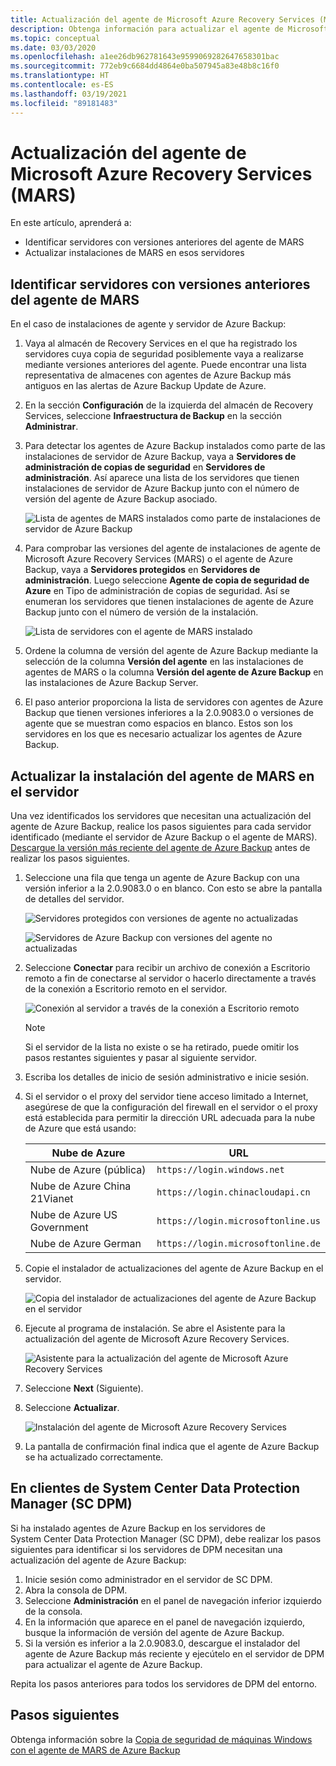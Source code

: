 ```yaml
---
title: Actualización del agente de Microsoft Azure Recovery Services (MARS)
description: Obtenga información para actualizar el agente de Microsoft Azure Recovery Services (MARS).
ms.topic: conceptual
ms.date: 03/03/2020
ms.openlocfilehash: a1ee26db962781643e9599069282647658301bac
ms.sourcegitcommit: 772eb9c6684dd4864e0ba507945a83e48b8c16f0
ms.translationtype: HT
ms.contentlocale: es-ES
ms.lasthandoff: 03/19/2021
ms.locfileid: "89181483"
---
```

# <a name="upgrade-the-microsoft-azure-recovery-services-mars-agent"></a>Actualización del agente de Microsoft Azure Recovery Services (MARS)

En este artículo, aprenderá a:

* Identificar servidores con versiones anteriores del agente de MARS
* Actualizar instalaciones de MARS en esos servidores

## <a name="identify-servers-with-earlier-versions-of-the-mars-agent"></a>Identificar servidores con versiones anteriores del agente de MARS

En el caso de instalaciones de agente y servidor de Azure Backup:

1. Vaya al almacén de Recovery Services en el que ha registrado los servidores cuya copia de seguridad posiblemente vaya a realizarse mediante versiones anteriores del agente. Puede encontrar una lista representativa de almacenes con agentes de Azure Backup más antiguos en las alertas de Azure Backup Update de Azure.
1. En la sección **Configuración** de la izquierda del almacén de Recovery Services, seleccione **Infraestructura de Backup** en la sección **Administrar**.
1. Para detectar los agentes de Azure Backup instalados como parte de las instalaciones de servidor de Azure Backup, vaya a **Servidores de administración de copias de seguridad** en **Servidores de administración**. Así aparece una lista de los servidores que tienen instalaciones de servidor de Azure Backup junto con el número de versión del agente de Azure Backup asociado.

    ![Lista de agentes de MARS instalados como parte de instalaciones de servidor de Azure Backup](./media/upgrade-mars-agent/backup-management-servers.png)

1. Para comprobar las versiones del agente de instalaciones de agente de Microsoft Azure Recovery Services (MARS) o el agente de Azure Backup, vaya a **Servidores protegidos** en **Servidores de administración**. Luego seleccione **Agente de copia de seguridad de Azure** en Tipo de administración de copias de seguridad. Así se enumeran los servidores que tienen instalaciones de agente de Azure Backup junto con el número de versión de la instalación.

    ![Lista de servidores con el agente de MARS instalado](./media/upgrade-mars-agent/protected-servers.png)

1. Ordene la columna de versión del agente de Azure Backup mediante la selección de la columna **Versión del agente** en las instalaciones de agentes de MARS o la columna **Versión del agente de Azure Backup** en las instalaciones de Azure Backup Server.

1. El paso anterior proporciona la lista de servidores con agentes de Azure Backup que tienen versiones inferiores a la 2.0.9083.0 o versiones de agente que se muestran como espacios en blanco. Estos son los servidores en los que es necesario actualizar los agentes de Azure Backup.

## <a name="update-the-mars-agent-installation-on-the-server"></a>Actualizar la instalación del agente de MARS en el servidor

Una vez identificados los servidores que necesitan una actualización del agente de Azure Backup, realice los pasos siguientes para cada servidor identificado (mediante el servidor de Azure Backup o el agente de MARS). [Descargue la versión más reciente del agente de Azure Backup](https://aka.ms/azurebackup_agent) antes de realizar los pasos siguientes.

1. Seleccione una fila que tenga un agente de Azure Backup con una versión inferior a la 2.0.9083.0 o en blanco. Con esto se abre la pantalla de detalles del servidor.

    ![Servidores protegidos con versiones de agente no actualizadas](./media/upgrade-mars-agent/old-agent-version.png)

    ![Servidores de Azure Backup con versiones del agente no actualizadas](./media/upgrade-mars-agent/backup-management-servers-old-versions.png)

1. Seleccione **Conectar** para recibir un archivo de conexión a Escritorio remoto a fin de conectarse al servidor o hacerlo directamente a través de la conexión a Escritorio remoto en el servidor.

    ![Conexión al servidor a través de la conexión a Escritorio remoto](./media/upgrade-mars-agent/connect-to-server.png)

    >[!NOTE]
    > Si el servidor de la lista no existe o se ha retirado, puede omitir los pasos restantes siguientes y pasar al siguiente servidor.

1. Escriba los detalles de inicio de sesión administrativo e inicie sesión.

1. Si el servidor o el proxy del servidor tiene acceso limitado a Internet, asegúrese de que la configuración del firewall en el servidor o el proxy está establecida para permitir la dirección URL adecuada para la nube de Azure que está usando:

    Nube de Azure | URL
    --- | ---
    Nube de Azure (pública) |   `https://login.windows.net`
    Nube de Azure China 21Vianet   | `https://login.chinacloudapi.cn`
    Nube de Azure US Government |   `https://login.microsoftonline.us`
    Nube de Azure German  |  `https://login.microsoftonline.de`

1. Copie el instalador de actualizaciones del agente de Azure Backup en el servidor.

    ![Copia del instalador de actualizaciones del agente de Azure Backup en el servidor](./media/upgrade-mars-agent/copy-agent-installer.png)

1. Ejecute al programa de instalación. Se abre el Asistente para la actualización del agente de Microsoft Azure Recovery Services.

    ![Asistente para la actualización del agente de Microsoft Azure Recovery Services](./media/upgrade-mars-agent/agent-upgrade-wizard.png)

1. Seleccione **Next** (Siguiente).

1. Seleccione **Actualizar**.

    ![Instalación del agente de Microsoft Azure Recovery Services](./media/upgrade-mars-agent/upgrade-installation.png)

1. La pantalla de confirmación final indica que el agente de Azure Backup se ha actualizado correctamente.

## <a name="for-system-center-data-protection-manager-sc-dpm-customers"></a>En clientes de System Center Data Protection Manager (SC DPM)

Si ha instalado agentes de Azure Backup en los servidores de System Center Data Protection Manager (SC DPM), debe realizar los pasos siguientes para identificar si los servidores de DPM necesitan una actualización del agente de Azure Backup:

1. Inicie sesión como administrador en el servidor de SC DPM.
2. Abra la consola de DPM.
3. Seleccione **Administración** en el panel de navegación inferior izquierdo de la consola.
4. En la información que aparece en el panel de navegación izquierdo, busque la información de versión del agente de Azure Backup.
5. Si la versión es inferior a la 2.0.9083.0, descargue el instalador del agente de Azure Backup más reciente y ejecútelo en el servidor de DPM para actualizar el agente de Azure Backup.

Repita los pasos anteriores para todos los servidores de DPM del entorno.

## <a name="next-steps"></a>Pasos siguientes

Obtenga información sobre la [Copia de seguridad de máquinas Windows con el agente de MARS de Azure Backup](backup-windows-with-mars-agent.md)
